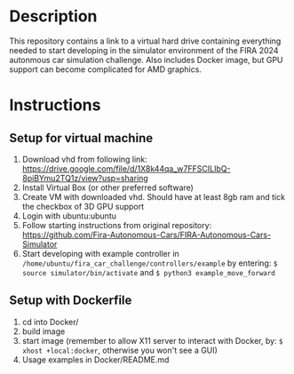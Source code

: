 # Description

This repository contains a link to a virtual hard drive containing everything
needed to start developing in the simulator environment of the FIRA 2024 autonmous car simulation challenge. Also includes Docker image, but GPU support can become complicated for AMD graphics. 

# Instructions
## Setup for virtual machine
1. Download vhd from following link: https://drive.google.com/file/d/1X8k44qa_w7FFSCILIbQ-8piBYmu2TQ1z/view?usp=sharing
2. Install Virtual Box (or other preferred software)
3. Create VM with downloaded vhd. Should have at least 8gb ram and tick the checkbox of 3D GPU support
4. Login with ubuntu:ubuntu
5. Follow starting instructions from original repository: https://github.com/Fira-Autonomous-Cars/FIRA-Autonomous-Cars-Simulator
6. Start developing with example controller in `/home/ubuntu/fira_car_challenge/controllers/example` by entering:
`$ source simulator/bin/activate` and `$ python3 example_move_forward`
## Setup with Dockerfile
1. cd into Docker/
2. build image
3. start image (remember to allow X11 server to interact with Docker, by: `$ xhost +local:docker`, otherwise you won't see a GUI)
4. Usage examples in Docker/README.md


